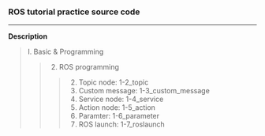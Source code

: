 ### ROS tutorial practice source code

---
**Description**
> I. Basic & Programming
> > 2. ROS programming
> > > 2) Topic node:     1-2_topic
> > > 3) Custom message: 1-3_custom_message
> > > 4) Service node:   1-4_service
> > > 5) Action node:    1-5_action
> > > 6) Paramter:       1-6_parameter
> > > 7) ROS launch:     1-7_roslaunch

